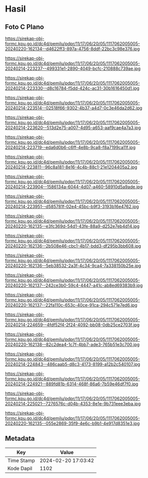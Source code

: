 # Hasil

## Foto C Plano

https://sirekap-obj-formc.kpu.go.id/dc4d/pemilu/pdpr/11/17/06/20/05/1117062005005-20240220-162134--d4622ff3-897a-4756-8ddf-22bc3c98e376.jpg

https://sirekap-obj-formc.kpu.go.id/dc4d/pemilu/pdpr/11/17/06/20/05/1117062005005-20240214-223237--499331e1-2890-4049-bcfc-210888c739ae.jpg

https://sirekap-obj-formc.kpu.go.id/dc4d/pemilu/pdpr/11/17/06/20/05/1117062005005-20240214-223330--d8c16784-f5dd-424c-ac31-30b1616450d1.jpg

https://sirekap-obj-formc.kpu.go.id/dc4d/pemilu/pdpr/11/17/06/20/05/1117062005005-20240214-223514--02518f66-9302-4b37-a4d7-0c3e46da2d62.jpg

https://sirekap-obj-formc.kpu.go.id/dc4d/pemilu/pdpr/11/17/06/20/05/1117062005005-20240214-223620--513d2e75-a007-4d95-a653-aaf9cae4a7a3.jpg

https://sirekap-obj-formc.kpu.go.id/dc4d/pemilu/pdpr/11/17/06/20/05/1117062005005-20240214-223719--eda6d0b6-c6ff-4e8b-9ca8-f8a7199ca11f.jpg

https://sirekap-obj-formc.kpu.go.id/dc4d/pemilu/pdpr/11/17/06/20/05/1117062005005-20240214-223811--96c8a181-8e16-4c4b-88c1-21e1204405a2.jpg

https://sirekap-obj-formc.kpu.go.id/dc4d/pemilu/pdpr/11/17/06/20/05/1117062005005-20240214-223904--1586134a-6044-4d07-a460-58910d5a9ade.jpg

https://sirekap-obj-formc.kpu.go.id/dc4d/pemilu/pdpr/11/17/06/20/05/1117062005005-20240214-223951--d585781f-02e4-45bc-b9f3-3193b16e4762.jpg

https://sirekap-obj-formc.kpu.go.id/dc4d/pemilu/pdpr/11/17/06/20/05/1117062005005-20240220-162135--e3fc369d-54d1-43fe-88a9-d252e7eb4d14.jpg

https://sirekap-obj-formc.kpu.go.id/dc4d/pemilu/pdpr/11/17/06/20/05/1117062005005-20240220-162136--2b508e46-cbc1-4b17-bdd3-df295b3bb608.jpg

https://sirekap-obj-formc.kpu.go.id/dc4d/pemilu/pdpr/11/17/06/20/05/1117062005005-20240220-162136--5eb38532-2a3f-4c34-9ca4-7a338150b25e.jpg

https://sirekap-obj-formc.kpu.go.id/dc4d/pemilu/pdpr/11/17/06/20/05/1117062005005-20240220-162137--242ce3b0-59c4-4447-a41c-ab8ed69383b9.jpg

https://sirekap-obj-formc.kpu.go.id/dc4d/pemilu/pdpr/11/17/06/20/05/1117062005005-20240220-162137--22fa110c-653c-40ce-91ca-294c571e7ed6.jpg

https://sirekap-obj-formc.kpu.go.id/dc4d/pemilu/pdpr/11/17/06/20/05/1117062005005-20240214-224659--4fdf52f4-2f24-4092-bb08-0db25ce2703f.jpg

https://sirekap-obj-formc.kpu.go.id/dc4d/pemilu/pdpr/11/17/06/20/05/1117062005005-20240220-162138--82c2dea4-1c7f-4bb7-ade3-765b51e3c700.jpg

https://sirekap-obj-formc.kpu.go.id/dc4d/pemilu/pdpr/11/17/06/20/05/1117062005005-20240214-224843--486caab5-d8c3-4173-8199-a12b2c540107.jpg

https://sirekap-obj-formc.kpu.go.id/dc4d/pemilu/pdpr/11/17/06/20/05/1117062005005-20240214-224921--889fd81b-6314-468f-86a6-7b59e46df7f0.jpg

https://sirekap-obj-formc.kpu.go.id/dc4d/pemilu/pdpr/11/17/06/20/05/1117062005005-20240214-225021--7276576c-d04b-4353-8e1e-9b731eee3eba.jpg

https://sirekap-obj-formc.kpu.go.id/dc4d/pemilu/pdpr/11/17/06/20/05/1117062005005-20240220-162135--055e2869-35f9-4e6c-b9b1-4e917d8351e3.jpg


## Metadata

| Key        | Value               |
| ---------- | ------------------- |
| Time Stamp | 2024-02-20 17:03:42 |
| Kode Dapil | 1102                |



